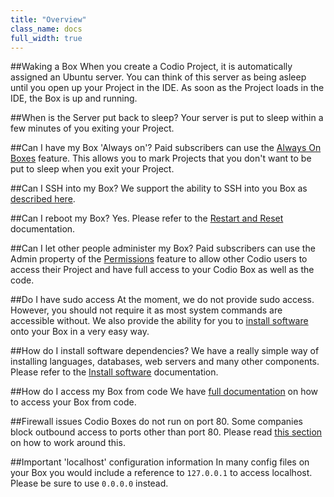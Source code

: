 ```yaml
---
title: "Overview"
class_name: docs
full_width: true
---
```


##Waking a Box
When you create a Codio Project, it is automatically assigned an Ubuntu server. You can think of this server as being asleep until you open up your Project in the IDE. As soon as the Project loads in the IDE, the Box is up and running.

##When is the Server put back to sleep?
Your server is put to sleep within a few minutes of you exiting your Project.

##Can I have my Box 'Always on'?
Paid subscribers can use the [Always On Boxes](/docs/boxes/always-on/) feature. This allows you to mark Projects that you don't want to be put to sleep when you exit your Project.

##Can I SSH into my Box?
We support the ability to SSH into you Box as [described here](/docs/boxes/ssh-access/).

##Can I reboot my Box?
Yes. Please refer to the [Restart and Reset](/docs/boxes/restart-reset/) documentation.

##Can I let other people administer my Box?
Paid subscribers can use the Admin property of the [Permissions](/docs/ide/customization/permissions) feature to allow other Codio users to access their Project and have full access to your Codio Box as well as the code.

##Do I have sudo access
At the moment, we do not provide sudo access. However, you should not require it as most system commands are accessible without. We also provide the ability for you to [install software](/docs/boxes/installsw/) onto your Box in a very easy way.

##How do I install software dependencies?
We have a really simple way of installing languages, databases, web servers and many other components. Please refer to the [Install software](/docs/boxes/installsw/) documentation.

##How do I access my Box from code
We have [full documentation]() on how to access your Box from code.

##Firewall issues
Codio Boxes do not run on port 80. Some companies block outbound access to ports other than port 80. Please read [this section](/docs/boxes/ext-access/) on how to work around this.

##Important 'localhost' configuration information
In many config files on your Box you would include a reference to `127.0.0.1` to access localhost. Please be sure to use `0.0.0.0` instead.


